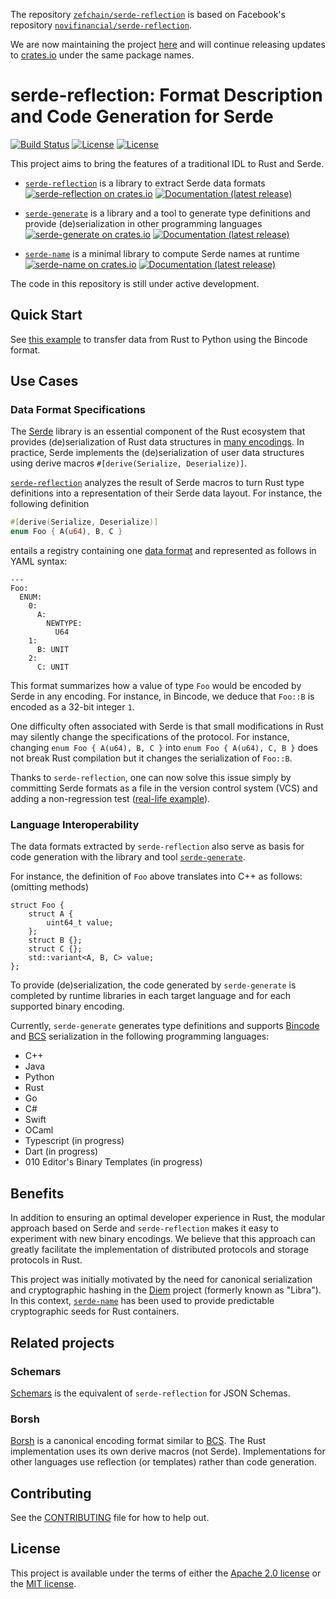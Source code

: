 The repository [`zefchain/serde-reflection`](https://github.com/zefchain/serde-reflection) is based on Facebook's repository [`novifinancial/serde-reflection`](https://github.com/novifinancial/serde-reflection).

We are now maintaining the project [here](https://github.com/zefchain/serde-reflection) and will continue releasing updates to [crates.io](crates.io) under the same package names.

# serde-reflection: Format Description and Code Generation for Serde

[![Build Status](https://github.com/zefchain/serde-reflection/actions/workflows/main.yml/badge.svg)](https://github.com/zefchain/serde-reflection/actions/workflows/main.yml)
[![License](https://img.shields.io/badge/license-Apache-green.svg)](LICENSE-APACHE)
[![License](https://img.shields.io/badge/license-MIT-green.svg)](LICENSE-MIT)


This project aims to bring the features of a traditional IDL to Rust and Serde.

* [`serde-reflection`](serde-reflection) is a library to extract Serde data formats [![serde-reflection on crates.io](https://img.shields.io/crates/v/serde-reflection)](https://crates.io/crates/serde-reflection) [![Documentation (latest release)](https://docs.rs/serde-reflection/badge.svg)](https://docs.rs/serde-reflection/)

* [`serde-generate`](serde-generate) is a library and a tool to generate type definitions and provide (de)serialization in other programming languages [![serde-generate on crates.io](https://img.shields.io/crates/v/serde-generate)](https://crates.io/crates/serde-generate) [![Documentation (latest release)](https://docs.rs/serde-generate/badge.svg)](https://docs.rs/serde-generate/)

* [`serde-name`](serde-name) is a minimal library to compute Serde names at runtime [![serde-name on crates.io](https://img.shields.io/crates/v/serde-name)](https://crates.io/crates/serde-name) [![Documentation (latest release)](https://docs.rs/serde-name/badge.svg)](https://docs.rs/serde-name/)

The code in this repository is still under active development.


## Quick Start

See [this example](serde-generate/README.md#quick-start-with-python-and-bincode) to transfer data from Rust to Python using the Bincode format.


## Use Cases

### Data Format Specifications

The [Serde](https://serde.rs/) library is an essential component of the Rust ecosystem that provides (de)serialization of Rust data structures in [many encodings](https://serde.rs/#data-formats). In practice, Serde implements the (de)serialization of user data structures using derive macros `#[derive(Serialize, Deserialize)]`.

[`serde-reflection`](serde-reflection) analyzes the result of Serde macros to turn Rust type definitions into a representation of their Serde data layout. For instance, the following definition
```rust
#[derive(Serialize, Deserialize)]
enum Foo { A(u64), B, C }
```
entails a registry containing one [data format](https://docs.rs/serde-reflection/latest/serde_reflection/enum.ContainerFormat.html) and represented as follows in YAML syntax:
```
---
Foo:
  ENUM:
    0:
      A:
        NEWTYPE:
          U64
    1:
      B: UNIT
    2:
      C: UNIT
```

This format summarizes how a value of type `Foo` would be encoded by Serde in any encoding. For instance, in Bincode, we deduce that `Foo::B` is encoded as a 32-bit integer `1`.

One difficulty often associated with Serde is that small modifications in Rust may silently change the specifications of the protocol. For instance, changing `enum Foo { A(u64), B, C }` into `enum Foo { A(u64), C, B }` does not break Rust compilation but it changes the serialization of `Foo::B`.

Thanks to `serde-reflection`, one can now solve this issue simply by committing Serde formats as a file in the version control system (VCS) and adding a non-regression test ([real-life example](https://github.com/diem/diem/tree/main/testsuite/generate-format/tests)).

### Language Interoperability

The data formats extracted by `serde-reflection` also serve as basis for code generation with the library and tool [`serde-generate`](serde-generate).

For instance, the definition of `Foo` above translates into C++ as follows: (omitting methods)
```
struct Foo {
    struct A {
        uint64_t value;
    };
    struct B {};
    struct C {};
    std::variant<A, B, C> value;
};
```
To provide (de)serialization, the code generated by `serde-generate` is completed by
runtime libraries in each target language and for each supported binary encoding.

Currently, `serde-generate` generates type definitions and supports [Bincode](https://docs.rs/bincode/1.3.1/bincode/) and
 [BCS](https://github.com/diem/bcs) serialization in the following programming languages:

* C++
* Java
* Python
* Rust
* Go
* C#
* Swift
* OCaml
* Typescript (in progress)
* Dart (in progress)
* 010 Editor's Binary Templates (in progress)


## Benefits

In addition to ensuring an optimal developer experience in Rust, the modular approach based on Serde and `serde-reflection` makes it easy to experiment with new binary encodings. We believe that this approach can greatly facilitate the implementation of distributed protocols and storage protocols in Rust.

This project was initially motivated by the need for canonical serialization and cryptographic hashing in the [Diem](https://github.com/diem/diem) project (formerly known as "Libra"). In this context, [`serde-name`](serde-name) has been used to provide predictable cryptographic seeds for Rust containers.


## Related projects

### Schemars

[Schemars](https://graham.cool/schemars/) is the equivalent of `serde-reflection` for JSON Schemas.

### Borsh

[Borsh](https://borsh.io) is a canonical encoding format similar to [BCS](https://github.com/diem/bcs). The Rust implementation uses its own derive macros (not Serde). Implementations for other languages use reflection (or templates) rather than code generation.

## Contributing

See the [CONTRIBUTING](CONTRIBUTING.md) file for how to help out.


## License

This project is available under the terms of either the [Apache 2.0 license](LICENSE-APACHE) or the [MIT license](LICENSE-MIT).
